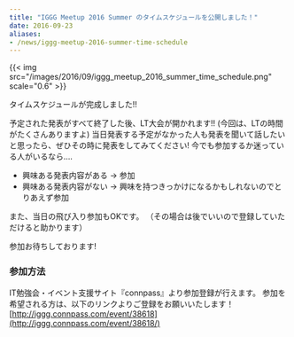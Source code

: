 ```yaml
---
title: "IGGG Meetup 2016 Summer のタイムスケジュールを公開しました！"
date: 2016-09-23
aliases:
- /news/iggg-meetup-2016-summer-time-schedule
---
```


{{< img src="/images/2016/09/iggg_meetup_2016_summer_time_schedule.png" scale="0.6" >}}

タイムスケジュールが完成しました!!

予定された発表がすべて終了した後、LT大会が開かれます!!
(今回は、LTの時間がたくさんありますよ)
当日発表する予定がなかった人も発表を聞いて話したいと思ったら、ぜひその時に発表をしてみてください!
今でも参加するか迷っている人がいるなら….

* 興味ある発表内容がある -> 参加
* 興味ある発表内容がない -> 興味を持つきっかけになるかもしれないのでとりあえず参加

また、当日の飛び入り参加もOKです。
（その場合は後でいいので登録していただけると助かります）

参加お待ちしております!

### 参加方法

IT勉強会・イベント支援サイト『connpass』より参加登録が行えます。
参加を希望される方は、以下のリンクよりご登録をお願いいたします！
[http://iggg.connpass.com/event/38618](http://iggg.connpass.com/event/38618/)
